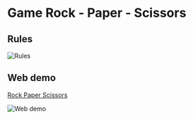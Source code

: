 
# Game Rock - Paper - Scissors

## Rules

![Rules](https://i.imgur.com/Y5Wcjx8.png)


## Web demo

[Rock Paper Scissors](https://nguyenvietngocquang.github.io/Rock-Paper-Scissors)

![Web demo](https://i.imgur.com/xKAjaKz.gif)
